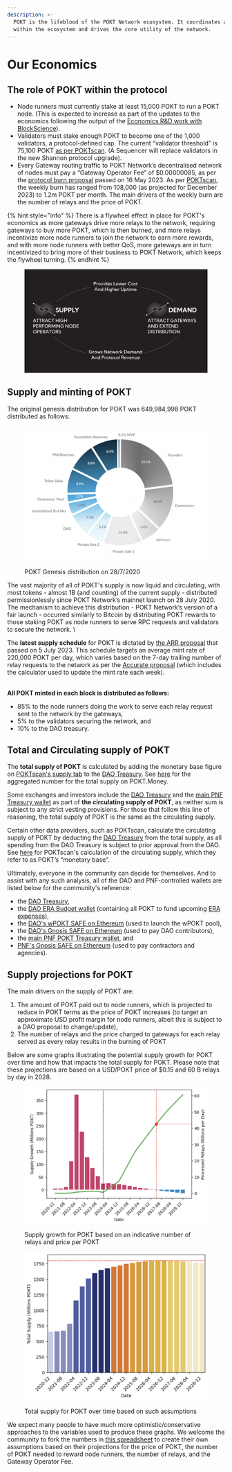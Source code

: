 ```yaml
---
description: >-
  POKT is the lifeblood of the POKT Network ecosystem. It coordinates all actors
  within the ecosystem and drives the core utility of the network.
---
```


# Our Economics

## The role of POKT within the protocol

* Node runners must currently stake at least 15,000 POKT to run a POKT node. (This is expected to increase as part of the updates to the economics following the output of the [Economics R\&D work with BlockScience](https://forum.pokt.network/t/v1-economics-and-governance-r-d-keystone/4712)).
* Validators must stake enough POKT to become one of the 1,000 validators, a protocol-defined cap. The current “validator threshold” is 75,100 POKT [as per POKTscan](https://poktscan.com/). (A Sequencer will replace validators in the new Shannon protocol upgrade).
* Every Gateway routing traffic to POKT Network’s decentralised network of nodes must pay a “Gateway Operator Fee” of $0.00000085, as per the [protocol burn proposal](https://forum.pokt.network/t/pip-29-burn-gateway-burn/4401) passed on 16 May 2023. As per [POKTscan](https://poktscan.com/explore?tab=supply), the weekly burn has ranged from 108,000 (as projected for December 2023) to 1.2m POKT per month. The main drivers of the weekly burn are the number of relays and the price of POKT.

{% hint style="info" %}
There is a flywheel effect in place for POKT's economics as more gateways drive more relays to the network, requiring gateways to buy more POKT, which is then burned, and more relays incentivize more node runners to join the network to earn more rewards, and with more node runners with better QoS, more gateways are in turn incentivized to bring more of their business to POKT Network, which keeps the flywheel turning.
{% endhint %}

<figure><img src="../.gitbook/assets/The Growth Flywheel.png" alt=""><figcaption></figcaption></figure>

## Supply and minting of POKT

The original genesis distribution for POKT was 649,984,998 POKT distributed as follows:

<figure><img src="../.gitbook/assets/Screenshot 2024-01-03 at 16.36.10.png" alt=""><figcaption><p>POKT Genesis distribution on 28/7/2020</p></figcaption></figure>

The vast majority of all of POKT's supply is now liquid and circulating, with most tokens - almost 1B (and counting) of the current supply - distributed permissionlessly since POKT Network’s mainnet launch on 28 July 2020. The mechanism to achieve this distribution - POKT Network’s version of a fair launch - occurred similarly to Bitcoin by distributing POKT rewards to those staking POKT as node runners to serve RPC requests and validators to secure the network. \\

The **latest supply schedule** for POKT is dictated by [the ARR proposal](https://forum.pokt.network/t/pup-32-accelerating-the-road-to-revenue-arr/4494) that passed on 5 July 2023. This schedule targets an average mint rate of 220,000 POKT per day, which varies based on the 7-day trailing number of relay requests to the network as per the [Accurate proposal](https://forum.pokt.network/t/pup-29-a-cadence-change-to-updates-of-rttm-adjustment-for-target-emissions-accurate/3777) (which includes the calculator used to update the mint rate each week).

\
**All POKT minted in each block is distributed as follows:**

* 85% to the node runners doing the work to serve each relay request sent to the network by the gateways,
* 5% to the validators securing the network, and
* 10% to the DAO treasury.

## Total and Circulating supply of POKT

The **total supply of POKT** is calculated by adding the monetary base figure on [POKTscan's supply tab](https://poktscan.com/explore?tab=supply) to the [DAO Treasury](https://poktscan.com/explore?tab=governance). See [here](https://pokt.money/) for the aggregated number for the total supply on POKT.Money.&#x20;

Some exchanges and investors include the [DAO Treasury](https://poktscan.com/explore?tab=governance) and the [main PNF Treasury wallet](https://poktscan.com/node/186afc505903e7c7aa97d5f7f1c555111e2ae2ce) as part of **the circulating supply of POKT**, as neither sum is subject to any strict vesting provisions. For those that follow this line of reasoning, the total supply of POKT is the same as the circulating supply.

Certain other data providers, such as POKTscan, calculate the circulating supply of POKT by deducting the [DAO Treasury](https://poktscan.com/explore?tab=governance) from the total supply, as all spending from the DAO Treasury is subject to prior approval from the DAO. See [here](https://poktscan.com/explore?tab=supply) for POKTscan's calculation of the circulating supply, which they refer to as POKT’s “monetary base”.

Ultimately, everyone in the community can decide for themselves. And to assist with any such analysis, all of the DAO and PNF-controlled wallets are listed below for the community's reference:

* the [DAO Treasury](https://poktscan.com/explore?tab=governance),&#x20;
* the [DAO ERA Budget wallet](https://poktscan.com/account/4e67bdb7d099c8a754b22c852a9fe140b7d47849) (containing all POKT to fund upcoming [ERA expenses](https://forum.pokt.network/t/pep-60-enabling-responsible-allocation-of-budget-era-budget/4443)), &#x20;
* the [DAO's wPOKT SAFE on Ethereum](eth:0x2f16615234827eE4dF14d02d40C24E6a258dD360) (used to launch the wPOKT pool),
* the [DAO's Gnosis SAFE on Ethereum](https://app.safe.global/transactions/history?safe=eth:0x7bAAf6cAEE858929a68a98a70a428b8BEB4d4093) (used to pay DAO contributors),
* the [main PNF POKT Treasury wallet](https://poktscan.com/node/186afc505903e7c7aa97d5f7f1c555111e2ae2ce), and
* [PNF's Gnosis SAFE on Ethereum](https://app.safe.global/transactions/history?safe=eth:0x963810F5D0FB29286156C833FcF30ab760D5Bad8) (used to pay contractors and agencies).

## Supply projections for POKT

The main drivers on the supply of POKT are:

1. The amount of POKT paid out to node runners, which is projected to reduce in POKT terms as the price of POKT increases (to target an approximate USD profit margin for node runners, albeit this is subject to a DAO proposal to change/update),
2. The number of relays and the price charged to gateways for each relay served as every relay results in the burning of POKT

Below are some graphs illustrating the potential supply growth for POKT over time and how that impacts the total supply for POKT. Please note that these projections are based on a USD/POKT price of $0.15 and 60 B relays by day in 2028.

<div>

<figure><img src="../.gitbook/assets/image (1) (1).png" alt=""><figcaption><p>Supply growth for POKT based on an indicative number of relays and price per POKT</p></figcaption></figure>

 

<figure><img src="../.gitbook/assets/image (2) (1).png" alt=""><figcaption><p>Total supply for POKT over time based on such assumptions</p></figcaption></figure>

</div>

We expect many people to have much more optimistic/conservative approaches to the variables used to produce these graphs. We welcome the community to fork the numbers in [this spreadsheet](https://docs.google.com/spreadsheets/d/1y4ZpBBR\_ytbp5EGqYc6Hsg5vw6CSeXn\_KEuKOMRHIbM/edit?usp=sharing) to create their own assumptions based on their projections for the price of POKT, the number of POKT needed to reward node runners, the number of relays, and the Gateway Operator Fee.
